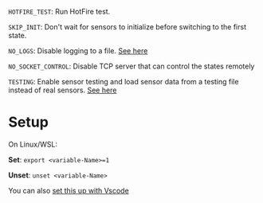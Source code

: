 `HOTFIRE_TEST`: Run HotFire test.

`SKIP_INIT`: Don't wait for sensors to initialize before switching to the first state.

`NO_LOGS`: Disable logging to a file. [See here](https://github.com/uorocketry/rocket-code-2020/wiki/Disable-Logging-To-A-File)

`NO_SOCKET_CONTROL`: Disable TCP server that can control the states remotely

`TESTING`: Enable sensor testing and load sensor data from a testing file instead of real sensors. [See here](https://github.com/uorocketry/rocket-code-2020/wiki/Testing-With-Predefined-Sensor-Data)

# Setup

On Linux/WSL:

**Set**: `export <variable-Name>=1`

**Unset**: `unset <variable-Name>`

You can also [set this up with Vscode](Set-Environement-Variable-In-Vscode-With-The-Cmake-Plugin)

